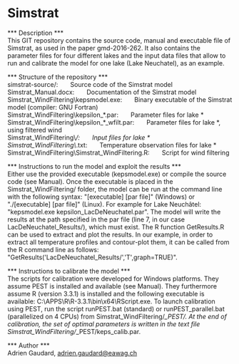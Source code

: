 # Simstrat  

*** Description ***  
This GIT repository contains the source code, manual and executable file of Simstrat, as used in the paper gmd-2016-262. It also contains the parameter files for four different lakes and the input data files that allow to run and calibrate the model for one lake (Lake Neuchatel), as an example.  

*** Structure of the repository ***  
simstrat-source/: &nbsp;&nbsp;&nbsp;&nbsp;&nbsp; Source code of the Simstrat model
Simstrat_Manual.docx: &nbsp;&nbsp;&nbsp;&nbsp;&nbsp; Documentation of the Simstrat model
Simstrat_WindFiltering\kepsmodel.exe: &nbsp;&nbsp;&nbsp;&nbsp;&nbsp; Binary executable of the Simstrat model (compiler: GNU Fortran)  
Simstrat_WindFiltering\kepsilon_\*.par: &nbsp;&nbsp;&nbsp;&nbsp;&nbsp; Parameter files for lake \*  
Simstrat_WindFiltering\kepsilon_\*_wfilt.par: &nbsp;&nbsp;&nbsp;&nbsp;&nbsp; Parameter files for lake \*, using filtered wind  
Simstrat_WindFiltering\\*/: &nbsp;&nbsp;&nbsp;&nbsp;&nbsp; Input files for lake \*  
Simstrat_WindFiltering\\*.txt: &nbsp;&nbsp;&nbsp;&nbsp;&nbsp; Temperature observation files for lake \*  
Simstrat_WindFiltering\Simstrat_WindFiltering.R: &nbsp;&nbsp;&nbsp;&nbsp;&nbsp; Script for wind filtering

*** Instructions to run the model and exploit the results ***  
Either use the provided executable (kepsmodel.exe) or compile the source code (see Manual). Once the executable is placed in the Simstrat_WindFiltering/ folder, the model can be run at the command line with the following syntax: "[executable] [par file]" (Windows) or "./[executable] [par file]" (Linux). For example for Lake Neuchâtel: "kepsmodel.exe kepsilon_LacDeNeuchatel.par". The model will write the results at the path specified in the par file (line 7, in our case LacDeNeuchatel_Results/), which must exist.
The R function GetResults.R can be used to extract and plot the results. In our example, in order to extract all temperature profiles and contour-plot them, it can be called from the R command line as follows: "GetResults('LacDeNeuchatel_Results/','T',graph=TRUE)".

*** Instructions to calibrate the model ***  
The scripts for calibration were developed for Windows platforms. They assume PEST is installed and available (see Manual). They furthermore assume R (version 3.3.1) is installed and the following executable is available: C:\APPS\R\R-3.3.1\bin\x64\RScript.exe.
To launch calibration using PEST, run the script runPEST.bat (standard) or runPEST_parallel.bat (parallelized on 4 CPUs) from Simstrat_WindFiltering/*_PEST/. At the end of calibration, the set of optimal parameters is written in the text file Simstrat_WindFiltering/*_PEST/keps_calib.par.

*** Author ***  
Adrien Gaudard, adrien.gaudard@eawag.ch